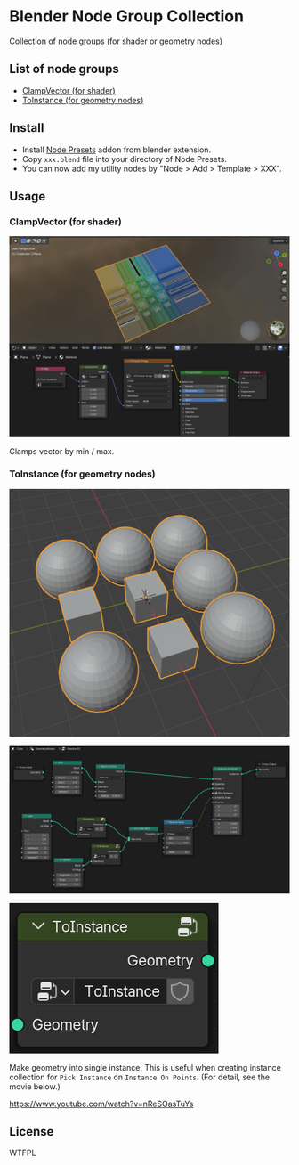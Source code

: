 # Blender Node Group Collection

Collection of node groups (for shader or geometry nodes)

## List of node groups

- [ClampVector (for shader)](#clampvector-for-shader)
- [ToInstance (for geometry nodes)](#toinstance-for-geometry-nodes)

## Install

- Install [Node Presets](https://extensions.blender.org/add-ons/node-presets/) addon from blender extension.
- Copy `xxx.blend` file into your directory of Node Presets.
- You can now add my utility nodes by "Node > Add > Template > XXX".

## Usage

### ClampVector (for shader)

![docs/screenshot_clampvector.png](docs/screenshot_clampvector.png)

Clamps vector by min / max.

### ToInstance (for geometry nodes)

![docs/toinstance/screenshot.png](docs/toinstance/screenshot.png)

![docs/toinstance/example.png](docs/toinstance/example.png)

![docs/toinstance/node.png](docs/toinstance/node.png)

Make geometry into single instance. This is useful when creating instance collection for `Pick Instance` on `Instance On Points`. (For detail, see the movie below.)

https://www.youtube.com/watch?v=nReSOasTuYs

## License

WTFPL